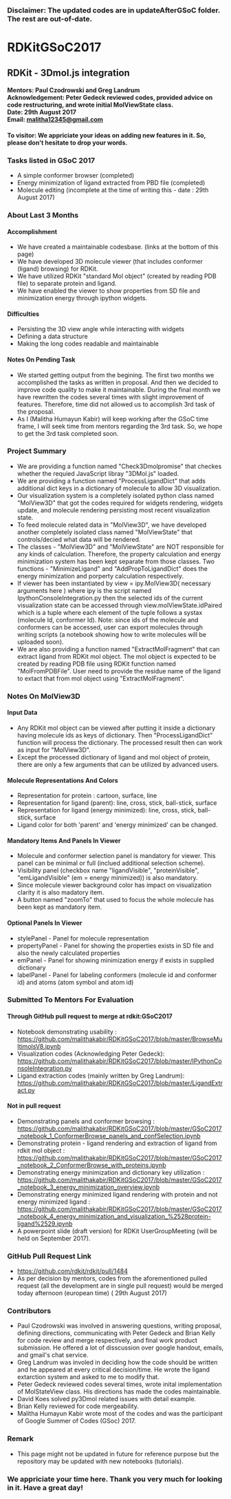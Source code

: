 ### Disclaimer: The updated codes are in updateAfterGSoC folder. The rest are out-of-date.
# RDKitGSoC2017
## RDKit - 3Dmol.js integration
#### Mentors: Paul Czodrowski and Greg Landrum<br>Acknowledgement: Peter Gedeck reviewed codes, provided advice on code restructuring, and wrote initial MolViewState class. <br>Date: 29th August 2017<br>Email: malitha12345@gmail.com
#### To visitor: We appriciate your ideas on adding new features in it. So, please don't hesitate to drop your words. 
### Tasks listed in GSoC 2017
- A simple conformer browser (completed)
- Energy minimization of ligand extracted from PBD file (completed)
- Molecule editing (incomplete at the time of writing this - date : 29th August 2017)
### About Last 3 Months
#### Accomplishment
- We have created a maintainable codesbase. (links at the bottom of this page)
- We have developed 3D molecule viewer (that includes conformer (ligand) browsing) for RDKit.
- We have utilized RDKit "standard Mol object" (created by reading PDB file) to separate protein and ligand.
- We have enabled the viewer to show properties from SD file and minimization energy through ipython widgets.
#### Difficulties
- Persisting the 3D view angle while interacting with widgets
- Defining a data structure
- Making the long codes readable and maintainable
#### Notes On Pending Task
- We started getting output from the begining. The first two months we accomplished the tasks as written in proposal. And then we decided to improve code quality to make it maintainable. During the final month we have rewritten the codes several times with slight improvement of features. Therefore, time did not allowed us to accomplish 3rd task of the proposal.
- As I (Malitha Humayun Kabir) will keep working after the GSoC time frame, I will seek time from mentors regarding the 3rd task. So, we hope to get the 3rd task completed soon.
### Project Summary
- We are providing a function named "Check3Dmolpromise" that checkes whether the requied JavaScript libray "3DMol.js" loaded.
- We are providing a function named "ProcessLigandDict" that adds additional dict keys in a dictionary of molecule to allow 3D visualization.
- Our visualization system is a completely isolated python class named "MolView3D" that got the codes required for widgets rendering, widgets update, and molecule rendering persisting most recent visualization state.
- To feed molecule related data in "MolView3D", we have developed another completely isolated class named "MolViewState" that controls/decied what data will be rendered.
- The classes - "MolView3D" and "MolViewState" are NOT responsible for any kinds of calculation. Therefore, the property calculation and energy minimization system has been kept separate from those classes. Two functions - "MinimizeLigand" and "AddPropToLigandDict" does the energy minimization and porperty calculation respectively. 
- If viewer has been instantiated by view = ipy.MolView3D( necessary arguments here ) where ipy is the script named IpythonConsoleIntegration.py then the selected ids of the current visualization state can be accessed through view.molViewState.idPaired which is a tuple where each element of the tuple follows a systax (molecule Id, conformer Id). Note: since ids of the molecule and conformers can be accessed, user can export molecules through writing scripts (a notebook showing how to write molecules will be uploaded soon).
- We are also providing a function named "ExtractMolFragment" that can extract ligand from RDKit mol object. The mol object is expected to be created by reading PDB file using RDKit function named "MolFromPDBFile". User need to provide the residue name of the ligand to extact that from mol object using "ExtractMolFragment".
### Notes On MolView3D
#### Input Data
- Any RDKit mol object can be viewed after putting it inside a dictionary having molecule ids as keys of dictionary. Then "ProcessLigandDict" function will process the dictionary. The processed result then can work as input for "MolView3D".
- Except the processed dictionary of ligand and mol object of protein, there are only a few arguments that can be utilized by advanced users. 
#### Molecule Representations And Colors
- Representation for protein : cartoon, surface, line
- Representation for ligand (parent): line, cross, stick, ball-stick, surface
- Representation for ligand (energy minimized): line, cross, stick, ball-stick, surface
- Ligand color for both 'parent' and 'energy minimized' can be changed.
#### Mandatory Items And Panels In Viewer
- Molecule and conformer selection panel is mandatory for viewer. This panel can be minimal or full (inclued additional selection scheme).
- Visibility panel (checkbox name "ligandVisible", "proteinVisible", "emLigandVisible" (em = energy minimized)) is also mandatory.
- Since molecule viewer background color has impact on visualization clarity it is also madatory item.
- A button named "zoomTo" that used to focus the whole molecule has been kept as mandatory item.
#### Optional Panels In Viewer
- stylePanel - Panel for molecule representation
- propertyPanel - Panel for showing the properties exists in SD file and also the newly calculated properties
- emPanel - Panel for showing minimization energy if exists in supplied dictionary
- labelPanel - Panel for labeling conformers (molecule id and conformer id) and atoms (atom symbol and atom id)
### Submitted To Mentors For Evaluation
#### Through GitHub pull request to merge at rdkit:GSoC2017
- Notebook demonstrating usability : https://github.com/malithakabir/RDKitGSoC2017/blob/master/BrowseMultimolsV8.ipynb
- Visualization codes (Acknowledging Peter Gedeck): https://github.com/malithakabir/RDKitGSoC2017/blob/master/IPythonConsoleIntegration.py
- Ligand extraction codes (mainly written by Greg Landrum): https://github.com/malithakabir/RDKitGSoC2017/blob/master/LigandExtract.py
#### Not in pull request
- Demonstrating panels and conformer browsing : https://github.com/malithakabir/RDKitGSoC2017/blob/master/GSoC2017_notebook_1_ConformerBrowse_panels_and_confSelection.ipynb
- Demonstrating protein - ligand rendering and extraction of ligand from rdkit mol object : https://github.com/malithakabir/RDKitGSoC2017/blob/master/GSoC2017_notebook_2_ConformerBrowse_with_proteins.ipynb
- Demonstrating energy minimization and dictionary key utilization : https://github.com/malithakabir/RDKitGSoC2017/blob/master/GSoC2017_notebook_3_energy_minimization_overview.ipynb
- Demonstrating energy minimized ligand rendering with protein and not energy minimized ligand : https://github.com/malithakabir/RDKitGSoC2017/blob/master/GSoC2017_notebook_4_energy_minimization_and_visualization_%2528protein-ligand%2529.ipynb
- A powerpoint slide (draft version) for RDKit UserGroupMeeting (will be held on September 2017).
### GitHub Pull Request Link
- https://github.com/rdkit/rdkit/pull/1484
- As per decision by mentors, codes from the aforementioned pulled request (all the development are in single pull request) would be merged today afternoon (european time) ( 29th August 2017)
### Contributors
- Paul Czodrowski was involved in answering questions, writing proposal, defining directions, communicating with Peter Gedeck and Brian Kelly for code review and merge respectively, and final work product submission. He offered a lot of disscussion over google handout, emails, and gmail's chat service. 
- Greg Landrum was involed in deciding how the code should be written and he appeared at every critical decision/time. He wrote the ligand extarction system and asked to me to modify that. 
- Peter Gedeck reviewed codes several times, wrote inital implementation of MolStateView class. His directions has made the codes maintainable.
- David Koes solved py3Dmol related issues with detail example.
- Brian Kelly reviewed for code mergeability.
- Malitha Humayun Kabir wrote most of the codes and was the participant of Google Summer of Codes (GSoc) 2017.
### Remark
- This page might not be updated in future for reference purpose but the repository may be updated with new notebooks (tutorials). 
### We appriciate your time here. Thank you very much for looking in it. Have a great day!
